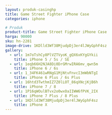 ```yaml
---
layout: produk-casinghp
title: Game Street Fighter iPhone Case
categories: iphone

# Produk
product-title: Game Street Fighter iPhone Case
harga: 90000
sku: hn-2281
image-drive: 1KDlld3Wf38MjudpDj3er4lJWyGphF4sz
gallery:
  - url: 1m7oTshCy8PlVZTVyoK_gQX6xKYgGYkii
    title: iPhone 5 / 5s / SE
  - url: 1eqb66H2NJA8Di0DrGMrwIRA6mv_qwn5m
    title: iPhone 6 / 6s
  - url: 1_34FK461wRNgG1MjNtvFnvcI3mWbNTgI
    title: iPhone 6 Plus / 6s Plus
  - url: 16htd3TwthmIZ7Z0lLOT_86qXNcjKjB6h
    title: iPhone 7 / 8
  - url: 1P16qWOulBTvx2o0wxOaIIWW6fPVK_2IX
    title: iPhone 7 Plus / 8 Plus
  - url: 1KDlld3Wf38MjudpDj3er4lJWyGphF4sz
    title: iPhone X
---
```

